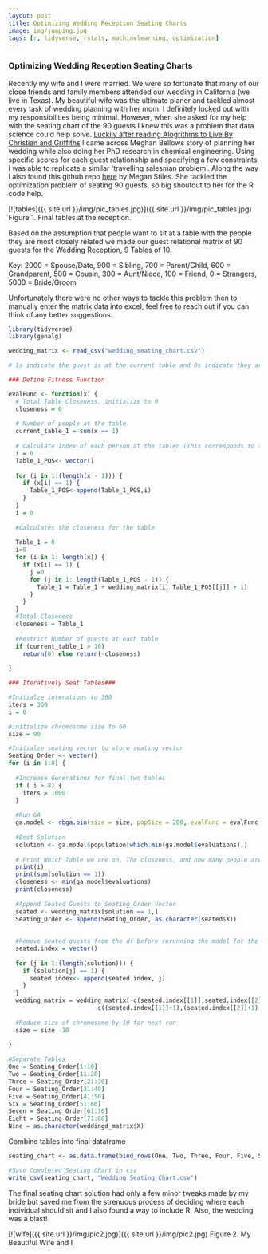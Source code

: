 ```yaml
---
layout: post
title: Optimizing Wedding Reception Seating Charts
image: img/jumping.jpg
tags: [r, tidyverse, rstats, machinelearning, optimization]
---
```


### Optimizing Wedding Reception Seating Charts

Recently my wife and I were married. We were so fortunate that many of our close friends and family members attended our wedding in California (we live in Texas). My beautiful wife was the ultimate planer and tackled almost every task of wedding planning with her mom. I definitely lucked out with my responsibilities being minimal. However, when she asked for my help with the seating chart of the 90 guests I knew this was a problem that data science could help solve. [Luckily after reading Alogrithms to Live By Christian and Griffiths](https://www.amazon.com/Algorithms-Live-Computer-Science-Decisions/dp/1627790365) I came across Meghan Bellows story of planning her wedding while also doing her PhD research in chemical engineering. Using specific scores for each guest relationship and specifying a few constraints I was able to replicate a similar 'travelling salesman problem'. Along the way I also found this github repo [here](https://github.com/meganstiles/Seating_Chart) by Megan Stiles. She tackled the optimization problem of seating 90 guests, so big shoutout to her for the R code help. 

[![tables]({{ site.url }}/img/pic_tables.jpg)]({{ site.url }}/img/pic_tables.jpg)
Figure 1. Final tables at the reception.

Based on the assumption that people want to sit at a table with the people they are most closely related we made our guest relational matrix of 90 guests for the Wedding Reception, 9 Tables of 10.

Key: 2000 = Spouse/Date, 900 = Sibling, 700 = Parent/Child, 600 = Grandparent, 500 = Cousin, 300 = Aunt/Niece, 100 = Friend, 0 = Strangers, 5000 = Bride/Groom 

Unfortunately there were no other ways to tackle this problem then to manually enter the matrix data into excel, feel free to reach out if you can think of any better suggestions.

```r
library(tidyverse)
library(genalg)

wedding_matrix <- read_csv("wedding_seating_chart.csv")
```

```r
# 1s indicate the guest is at the current table and 0s indicate they are not. The model will seat one table at a time and iterate until all the tables are filled

### Define Fitness Function

evalFunc <- function(x) {
  # Total Table Closeness, initialize to 0
  closeness = 0
  
  # Number of people at the table
  current_table_1 = sum(x == 1)
  
  # Calculate Index of each person at the tablen (This corresponds to the closeness matrix)
  i = 0 
  Table_1_POS<- vector()
  
  for (i in 1:(length(x - 1))) {
    if (x[i] == 1) {
      Table_1_POS<-append(Table_1_POS,i)
    }
  }
  i = 0
  
  #Calculates the closeness for the table
  
  Table_1 = 0
  i=0
  for (i in 1: length(x)) {
    if (x[i] == 1) {
      j =0
      for (j in 1: length(Table_1_POS - 1)) {
        Table_1 = Table_1 + wedding_matrix[i, Table_1_POS[[j]] + 1]
      }
    }
  }
  #Total Closeness
  closeness = Table_1
  
  #Restrict Number of guests at each table
  if (current_table_1 > 10) 
    return(0) else return(-closeness)
  
}

### Iteratively Seat Tables###

#Initialze interations to 300
iters = 300
i = 0

#initialize chromosome size to 60
size = 90

#Initialze seating vector to store seating vector
Seating_Order <- vector()
for (i in 1:8) {
  
  #Increase Generations for final two tables 
  if ( i > 8) {
    iters = 1000
  }
  
  #Run GA
  ga.model <- rbga.bin(size = size, popSize = 200, evalFunc = evalFunc, iters = iters, elitism = TRUE)
  
  #Best Solution
  solution <- ga.model$population[which.min(ga.model$evaluations),]
  
  # Print Which Table we are on, The closeness, and how many people are at each table to keep track
  print(i)
  print(sum(solution == 1))
  closeness <- min(ga.model$evaluations)
  print(closeness)
  
  #Append Seated Guests to Seating_Order Vector
  seated <- wedding_matrix[solution == 1,]
  Seating_Order <- append(Seating_Order, as.character(seated$X))
  
  
  #Remove seated guests from the df before rerunning the model for the next table
  seated.index = vector()
  
  for (j in 1:(length(solution))) {
    if (solution[j] == 1) {
      seated.index<- append(seated.index, j)
    }
  }
  wedding_matrix = wedding_matrix[-c(seated.index[[1]],seated.index[[2]], seated.index[[3]], seated.index[[4]], seated.index[[5]], seated.index[[6]], seated.index[[7]], seated.index[[8]], seated.index[[9]], seated.index[[10]]), 
                        -c((seated.index[[1]]+1),(seated.index[[2]]+1), (seated.index[[3]]+1), (seated.index[[4]]+1), (seated.index[[5]]+1), (seated.index[[6]]+1), (seated.index[[7]]+1), (seated.index[[8]]+1), (seated.index[[9]]+1), (seated.index[[10]]+1))]
  
  #Reduce size of chromosome by 10 for next run
  size = size -10
  
}

#Separate Tables
One = Seating_Order[1:10]
Two = Seating_Order[11:20]
Three = Seating_Order[21:30]
Four = Seating_Order[31:40]
Five = Seating_Order[41:50]
Six = Seating_Order[51:60]
Seven = Seating_Order[61:70]
Eight = Seating_Order[71:80]
Nine = as.character(weddingd_matrix$X)
```

Combine tables into final dataframe

```r
seating_chart <- as.data.frame(bind_rows(One, Two, Three, Four, Five, Six, Seven, Eight, Nine))

#Save Completed Seating Chart in csv
write_csv(seating_chart, "Wedding_Seating_Chart.csv")
```

The final seating chart solution had only a few minor tweaks made by my bride but saved me from the strenuous process of deciding where each individual should sit and I also found a way to include R. Also, the wedding was a blast!

[![wife]({{ site.url }}/img/pic2.jpg)]({{ site.url }}/img/pic2.jpg)
Figure 2. My Beautiful Wife and I

